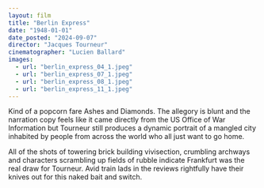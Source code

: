 ```yaml
---
layout: film
title: "Berlin Express"
date: "1948-01-01"
date_posted: "2024-09-07"
director: "Jacques Tourneur"
cinematographer: "Lucien Ballard"
images:
  - url: "berlin_express_04_1.jpeg"
  - url: "berlin_express_07_1.jpeg"
  - url: "berlin_express_08_1.jpeg"
  - url: "berlin_express_11_1.jpeg"
---
```


Kind of a popcorn fare Ashes and Diamonds. The allegory is blunt and the narration copy feels like it came directly from the US Office of War Information but Tourneur still produces a dynamic portrait of a mangled city inhabited by people from across the world who all just want to go home. 

All of the shots of towering brick building vivisection, crumbling archways and characters scrambling up fields of rubble indicate Frankfurt was the real draw for Tourneur. Avid train lads in the reviews rightfully have their knives out for this naked bait and switch.
